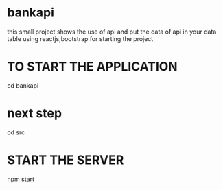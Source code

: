 # bankapi
this small project shows the use of api and put the data of api in your data table using reactjs,bootstrap
for starting the project
# TO START THE APPLICATION 
  cd bankapi
# next step
  cd src
# START THE SERVER
   npm start
